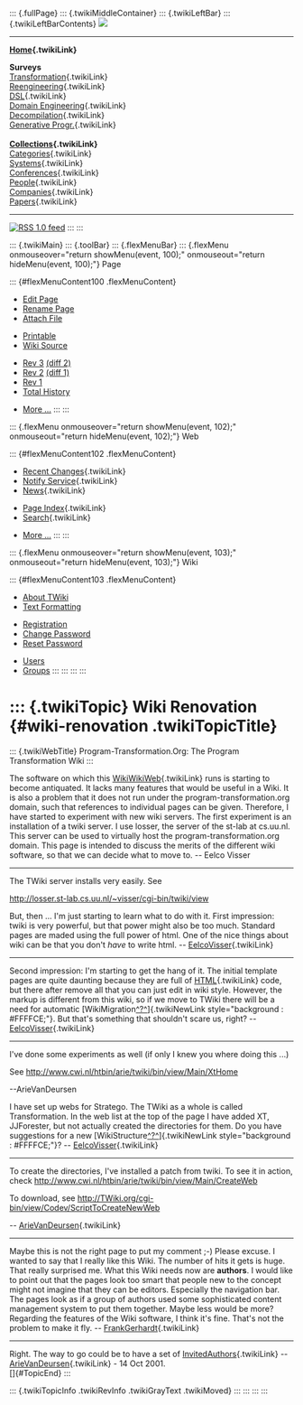 ::: {.fullPage}
::: {.twikiMiddleContainer}
::: {.twikiLeftBar}
::: {.twikiLeftBarContents}
![](../pub/transformation.gif)

------------------------------------------------------------------------

**[Home](WebHome){.twikiLink}**

**Surveys**\
[Transformation](ProgramTransformation){.twikiLink}\
[Reengineering](ReengineeringWiki){.twikiLink}\
[DSL](DomainSpecificLanguages){.twikiLink}\
[Domain Engineering](DomainEngineering){.twikiLink}\
[Decompilation](DeCompilation){.twikiLink}\
[Generative Progr.](GenerativeProgrammingWiki){.twikiLink}\
\
**[Collections](CategoryCollection){.twikiLink}**\
[Categories](CategoryCategory){.twikiLink}\
[Systems](TransformationSystems){.twikiLink}\
[Conferences](TransformationConferences){.twikiLink}\
[People](TransformationPeople){.twikiLink}\
[Companies](TransformationCompanies){.twikiLink}\
[Papers](CategoryPaper){.twikiLink}

------------------------------------------------------------------------

[![](../pub/rss.gif "RSS 1.0 feed")](WebRss@skin=rss)
:::
:::

::: {.twikiMain}
::: {.toolBar}
::: {.flexMenuBar}
::: {.flexMenu onmouseover="return showMenu(event, 100);" onmouseout="return hideMenu(event, 100);"}
Page

::: {#flexMenuContent100 .flexMenuContent}
-   [Edit
    Page](http://www.program-transformation.org/edit/Transform/WikiRenovation?t=1536826414)
-   [Rename
    Page](http://www.program-transformation.org/rename/Transform/WikiRenovation)
-   [Attach
    File](http://www.program-transformation.org/attach/Transform/WikiRenovation)

<!-- -->

-   [Printable](http://www.program-transformation.org/view/Transform/WikiRenovation?skin=print.pattern)
-   [Wiki
    Source](http://www.program-transformation.org/view/Transform/WikiRenovation?skin=text&raw=on&contenttype=text/plain)

<!-- -->

-   [Rev
    3](http://www.program-transformation.org/view/Transform/WikiRenovation?rev=1.3)
    [(diff 2)](http://www.program-transformation.org/rdiff/Transform/WikiRenovation?rev1=1.3&rev2=1.2)
-   [Rev
    2](http://www.program-transformation.org/view/Transform/WikiRenovation?rev=1.2)
    [(diff 1)](http://www.program-transformation.org/rdiff/Transform/WikiRenovation?rev1=1.2&rev2=1.1)
-   [Rev
    1](http://www.program-transformation.org/view/Transform/WikiRenovation?rev=1.1)
-   [Total
    History](http://www.program-transformation.org/rdiff/Transform/WikiRenovation)

<!-- -->

-   [More
    \...](http://www.program-transformation.org/oops/Transform/WikiRenovation?template=oopsmore&param1=1.3&param2=1.3)
:::
:::

::: {.flexMenu onmouseover="return showMenu(event, 102);" onmouseout="return hideMenu(event, 102);"}
Web

::: {#flexMenuContent102 .flexMenuContent}
-   [Recent Changes](WebChanges){.twikiLink}
-   [Notify Service](WebNotify){.twikiLink}
-   [News](WebNews){.twikiLink}

<!-- -->

-   [Page Index](WebIndex){.twikiLink}
-   [Search](WebSearch){.twikiLink}

<!-- -->

-   [More
    \...](http://www.program-transformation.org/oops/Transform/WikiRenovation?template=oopsmore&param1=1.3&param2=1.3)
:::
:::

::: {.flexMenu onmouseover="return showMenu(event, 103);" onmouseout="return hideMenu(event, 103);"}
Wiki

::: {#flexMenuContent103 .flexMenuContent}
-   [About
    TWiki](http://www.program-transformation.org/view/TWiki/WebHome)
-   [Text
    Formatting](http://www.program-transformation.org/view/TWiki/TextFormattingRules)

<!-- -->

-   [Registration](http://www.program-transformation.org/view/TWiki/TWikiRegistration)
-   [Change
    Password](http://www.program-transformation.org/view/TWiki/ChangePassword)
-   [Reset
    Password](http://www.program-transformation.org/view/TWiki/ResetPassword)

<!-- -->

-   [Users](http://www.program-transformation.org/view/Main/TWikiUsers)
-   [Groups](http://www.program-transformation.org/view/Main/TWikiGroups)
:::
:::
:::
:::

::: {.twikiTopic}
Wiki Renovation {#wiki-renovation .twikiTopicTitle}
===============

::: {.twikiWebTitle}
Program-Transformation.Org: The Program Transformation Wiki
:::

The software on which this [WikiWikiWeb](WikiWikiWeb){.twikiLink} runs
is starting to become antiquated. It lacks many features that would be
useful in a Wiki. It is also a problem that it does not run under the
program-transformation.org domain, such that references to individual
pages can be given. Therefore, I have started to experiment with new
wiki servers. The first experiment is an installation of a twiki server.
I use losser, the server of the st-lab at cs.uu.nl. This server can be
used to virtually host the program-transformation.org domain. This page
is intended to discuss the merits of the different wiki software, so
that we can decide what to move to. \-- Eelco Visser

------------------------------------------------------------------------

The TWiki server installs very easily. See

<http://losser.st-lab.cs.uu.nl/~visser/cgi-bin/twiki/view>

But, then \... I\'m just starting to learn what to do with it. First
impression: twiki is very powerful, but that power might also be too
much. Standard pages are maded using the full power of html. One of the
nice things about wiki can be that you don\'t *have* to write html. \--
[EelcoVisser](EelcoVisser){.twikiLink}

------------------------------------------------------------------------

Second impression: I\'m starting to get the hang of it. The initial
template pages are quite daunting because they are full of
[HTML](HTML){.twikiLink} code, but there after remove all that you can
just edit in wiki style. However, the markup is different from this
wiki, so if we move to TWiki there will be a need for automatic
[WikiMigration[^?^](http://www.program-transformation.org/edit/Transform/WikiMigration?topicparent=Transform.WikiRenovation)]{.twikiNewLink
style="background : #FFFFCE;"}. But that\'s something that shouldn\'t
scare us, right? \-- [EelcoVisser](EelcoVisser){.twikiLink}

------------------------------------------------------------------------

I\'ve done some experiments as well (if only I knew you where doing this
\...)

See <http://www.cwi.nl/htbin/arie/twiki/bin/view/Main/XtHome>

\--ArieVanDeursen

I have set up webs for Stratego. The TWiki as a whole is called
Transformation. In the web list at the top of the page I have added XT,
JJForester, but not actually created the directories for them. Do you
have suggestions for a new
[WikiStructure[^?^](http://www.program-transformation.org/edit/Transform/WikiStructure?topicparent=Transform.WikiRenovation)]{.twikiNewLink
style="background : #FFFFCE;"}? \--
[EelcoVisser](EelcoVisser){.twikiLink}

------------------------------------------------------------------------

To create the directories, I\'ve installed a patch from twiki. To see it
in action, check
<http://www.cwi.nl/htbin/arie/twiki/bin/view/Main/CreateWeb>

To download, see
<http://TWiki.org/cgi-bin/view/Codev/ScriptToCreateNewWeb>

\-- [ArieVanDeursen](ArieVanDeursen){.twikiLink}

------------------------------------------------------------------------

Maybe this is not the right page to put my comment ;-) Please excuse. I
wanted to say that I really like this Wiki. The number of hits it gets
is huge. That really surprised me. What this Wiki needs now are
**authors**. I would like to point out that the pages look too smart
that people new to the concept might not imagine that they can be
editors. Especially the navigation bar. The pages look as if a group of
authors used some sophisticated content management system to put them
together. Maybe less would be more? Regarding the features of the Wiki
software, I think it\'s fine. That\'s not the problem to make it fly.
\-- [FrankGerhardt](FrankGerhardt){.twikiLink}

------------------------------------------------------------------------

Right. The way to go could be to have a set of
[InvitedAuthors](InvitedAuthors){.twikiLink} \--
[ArieVanDeursen](ArieVanDeursen){.twikiLink} - 14 Oct 2001.\
[]{#TopicEnd}
:::

::: {.twikiTopicInfo .twikiRevInfo .twikiGrayText .twikiMoved}
:::
:::
:::
:::
